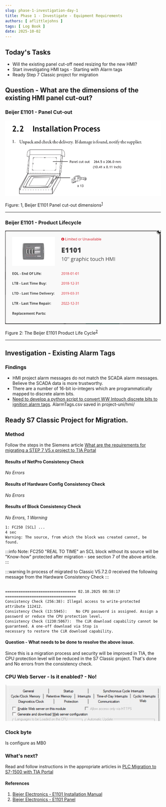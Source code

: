 ```yaml
---
slug: phase-1-investigation-day-1
title: Phase 1 - Investigate - Equipment Requirements
authors: [ aflittlejohns ]
tags: [ Log Book ]
date: 2025-10-02
---
```

## Today's Tasks
- Will the existing panel cut-off need resizing for the new HMI?
- Start investigating HMI tags - Starting with Alarm tags
- Ready Step 7 Classic project for migration
<!-- truncate -->
## Question - What are the dimensions of the existing HMI panel cut-out?

### Beijer E1101 - Panel Cut-out

![img.png](img.png)

Figure: 1, Beijer E1101 Panel cut-out dimensions<sup>[1](#references)</sup>

---

### Beijer E1101 - Product Lifecycle

![Beijer E1101 Product Life Cycle](./Beijer_E1101_Product_Life_Cycle.png)

Figure 2: The Beijer E1101 Product Life Cycle<sup>[2](#references)</sup>

---

## Investigation - Existing Alarm Tags

### Findings
- HMI project alarm messages do not match the SCADA alarm messages. Believe the SCADA data is more trustworthy.
- There are a number of 16-bit io-integers which are programmatically mapped to discrete alarm bits.
- [Need to develop a python script to convert WW Intouch discrete bits to ignition alarm tags](https://github.com/orgs/pfAuto/projects/15/views/1?pane=issue&itemId=131779847&issue=pfAuto%7Cproject-uni%7C5). AlarmTags.csv saved in project-uni/hmi/



## Ready S7 Classic Project for Migration.

### Method

Follow the steps in the Siemens article [What are the requirements for migrating a STEP 7 V5.x project to TIA Portal](https://www.industry-mobile-support.siemens-info.com/en/article/detail/62100731)


#### Results of NetPro Consistency Check
_No Errors_

#### Results of Hardware Config Consistency Check
_No Errors_

#### Results of Block Consistency Check
_No Errors, 1 Warning_

```text
1: FC250 [SCL] ...
4 sec
Warning: The source, from which the block was created cannot, be found.

```
:::info
Note: FC250 "REAL TO TIME" an SCL block without its source will be "Know-how" protected after migration - see section 7
of the above article.
:::

:::warning
In process of migrated to Classic V5.7.2.0 received the following message from the Hardware Consistency Check
:::

```text

================================ 02.10.2025 08:58:17 ================================
Consistency Check (256:38):	Illegal access to write-protected  attribute 112412.
Consistency Check (13:5945):	No CPU password is assigned. Assign a password or reduce the CPU protection level.
Consistency Check (1230:5067):	The CiR download capability cannot be guaranteed. A one-off download via Stop is 
necessary to restore the CiR download capability.
```

#### Question - What needs to be done to resolve the above issue.
Since this is a migration process and security will be improved in TIA, the CPU protection level will be 
reduced in the S7 Classic project. That's done and No errors from the consistency check.

### CPU Web Server - Is it enabled? - No!
![img_1.png](img_1.png)

### Clock byte

Is configure as MB0

### What's next?

Read and follow instructions in the appropriate articles in [PLC Migration to S7-1500 with TIA Portal](https://www.industry-mobile-support.siemens-info.com/en/article/detail/67858106)

#### References
1. [Biejer Electronics - E1101 Installation Manual](https://www.google.com/url?sa=t&source=web&rct=j&opi=89978449&url=https://www05.beijerelectronics.com/API/SharePointFileByKnowledgeBaseIdAndIndex/8CBA8AB1C827401FAD82461688015C68/53&ved=2ahUKEwid7LXIv4WQAxWEVEEAHUuwC5gQFnoECAsQAQ&usg=AOvVaw0Kut3Wg7Cals0oTbdHGPaH)
2. [Biejer Electronics - E1101 Panel](https://www.beijerelectronics.com/Products/Operator___panels/Previous___models/E1000/E1000/E1101)
